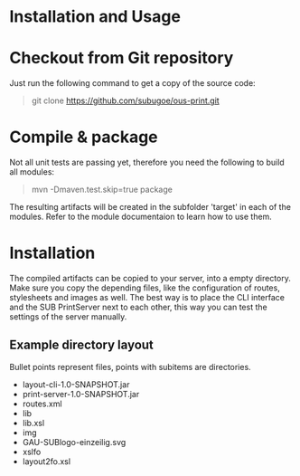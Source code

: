 Installation and Usage
======================

# Checkout from Git repository

Just run the following command to get a copy of the source code:
> git clone https://github.com/subugoe/ous-print.git

# Compile & package
Not all unit tests are passing yet, therefore you need the following to build all modules:
> mvn -Dmaven.test.skip=true package

The resulting artifacts will be created in the subfolder 'target' in each of the modules. Refer to the module documentaion to learn how to use them.

# Installation
The compiled artifacts can be copied to your server, into a empty directory. Make sure you copy the depending files, like the configuration of routes, stylesheets and images as well. The best way is to place the CLI interface and the SUB PrintServer next to each other, this way you can test the settings of the server manually.

## Example directory layout
Bullet points represent files, points with subitems are directories.
* layout-cli-1.0-SNAPSHOT.jar
* print-server-1.0-SNAPSHOT.jar
* routes.xml
* lib
 * lib.xsl 
* img
 * GAU-SUBlogo-einzeilig.svg
* xslfo
 * layout2fo.xsl
 